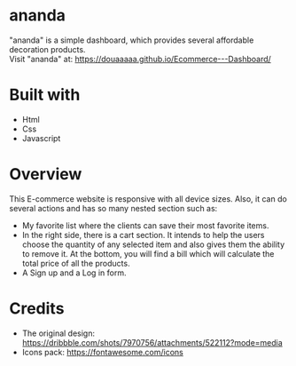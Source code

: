 # ananda
"ananda" is a simple dashboard, which provides several affordable decoration products. <br /> 
Visit "ananda" at: https://douaaaaa.github.io/Ecommerce---Dashboard/

# Built with
* Html
* Css
* Javascript

# Overview
This E-commerce website is responsive with all device sizes. Also, it can do several actions and has so many nested section such as: 
* My favorite list where the clients can save their most favorite items. 
* In the right side, there is a cart section. It intends to help the users choose the quantity of any selected item and also gives them the ability to remove it. At the bottom, you will find a bill which will calculate the total price of all the products. 
* A Sign up and a Log in form. 

# Credits
* The original design: https://dribbble.com/shots/7970756/attachments/522112?mode=media
* Icons pack: https://fontawesome.com/icons
